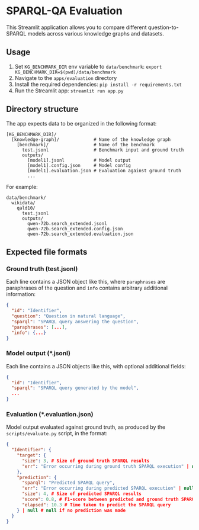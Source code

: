 # SPARQL-QA Evaluation

This Streamlit application allows you to compare different question-to-SPARQL models across various knowledge graphs and datasets.

## Usage

1. Set `KG_BENCHMARK_DIR` env variable to `data/benchmark`: `export KG_BENCHMARK_DIR=$(pwd)/data/benchmark`
2. Navigate to the `apps/evaluation` directory
3. Install the required dependencies: `pip install -r requirements.txt`
4. Run the Streamlit app: `streamlit run app.py`

## Directory structure

The app expects data to be organized in the following format:

```
[KG_BENCHMARK_DIR]/
  [knowledge-graph]/             # Name of the knowledge graph
    [benchmark]/                 # Name of the benchmark
      test.jsonl                 # Benchmark input and ground truth
      outputs/
        [model1].jsonl           # Model output
        [model1].config.json     # Model config
        [model1].evaluation.json # Evaluation against ground truth
        ...
```

For example:

```
data/benchmark/
  wikidata/
    qald10/
      test.jsonl
      outputs/
        qwen-72b.search_extended.jsonl
        qwen-72b.search_extended.config.json
        qwen-72b.search_extended.evaluation.json
```

## Expected file formats

### Ground truth (test.jsonl)

Each line contains a JSON object like this, where `paraphrases` are paraphrases of the question and `info` contains arbitrary additional information:

```json
{
  "id": "Identifier",
  "question": "Question in natural language",
  "sparql": "SPARQL query answering the question",
  "paraphrases": [...],
  "info": {...}
}
```

### Model output (*.jsonl)

Each line contains a JSON objects like this, with optional additional fields:

```json
{
  "id": "Identifier",
  "sparql": "SPARQL query generated by the model",
  ...
}
```

### Evaluation (*.evaluation.json)

Model output evaluated against ground truth, as
produced by the `scripts/evaluate.py` script, in the format:

```json
{
  "Identifier": {
    "target": {
      "size": 3, # Size of ground truth SPARQL results
      "err": "Error occurring during ground truth SPARQL execution" | null
    },
    "prediction": {
      "sparql": "Predicted SPARQL query",
      "err": "Error occurring during predicted SPARQL execution" | null,
      "size": 4, # Size of predicted SPARQL results
      "score": 0.8, # F1-score between predicted and ground truth SPARQL results
      "elapsed": 10.3 # Time taken to predict the SPARQL query
    } | null # null if no prediction was made
  }
}
```
